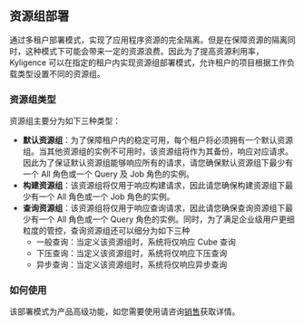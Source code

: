 ## 资源组部署

通过多租户部署模式，实现了应用程序资源的完全隔离。但是在保障资源的隔离同时，这种模式下可能会带来一定的资源浪费。因此为了提高资源利用率，Kyligence 可以在指定的租户内实现资源组部署模式，允许租户的项目根据工作负载类型设置不同的资源组。



### 资源组类型

资源组主要分为如下三种类型：

- **默认资源组**：为了保障租户内的稳定可用，每个租户将必须拥有一个默认资源组。当其他资源组的实例不可用时，该资源组将作为其备份，响应对应请求。因此为了保证默认资源组能够响应所有的请求，请您确保默认资源组下最少有一个 All 角色或一个 Query 及 Job 角色的实例。
- **构建资源组**：该资源组将仅用于响应构建请求，因此请您确保构建资源组下最少有一个 All 角色或一个 Job 角色的实例。
- **查询资源组**：该资源组将仅用于响应查询请求，因此请您确保查询资源组下最少有一个 All 角色或一个 Query 角色的实例。同时，为了满足企业级用户更细粒度的管控，查询资源组还可以细分为如下三种
  - 一般查询：当定义该资源组时，系统将仅响应 Cube 查询
  - 下压查询：当定义该资源组时，系统将仅响应下压查询
  - 异步查询：当定义该资源组时，系统将仅响应异步查询



### **如何使用**

该部署模式为产品高级功能，如您需要使用请咨询[销售](https://kyligence.io/zh/)获取详情。